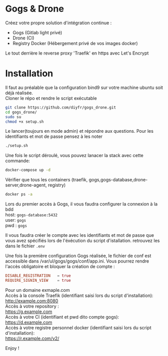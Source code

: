 # Gogs & Drone 
Créez votre propre solution d'intégration continue :  
- Gogs (Gitlab light privé)  
- Drone (CI)  
- Registry Docker (Hébergement privé de vos images docker)  

Le tout derrière le reverse proxy  'Traefik' en https avec Let's Encrypt  

# Installation
Il faut au préalable que la configuration bind9 sur votre machine ubuntu soit déjà réalisée.  
Cloner le répo et rendre le script exécutable  
```bash
git clone https://github.com/diyfr/gogs_drone.git  
cd gogs_drone/  
sudo su  
chmod +x setup.sh  
```
Le lancer(toujours en mode admin) et répondre aux questions. Pour les identifiants et mot de passe pensez à les noter
```bash
./setup.sh
```
Une fois le script déroulé, vous pouvez lanacer la stack avec cette commande:  
```bash
docker-compose up -d
```
Vérifier que tous les containers (traefik, gogs,gogs-database,drone-server,drone-agent, registry) 
```bash
docker ps -a 
```
Lors du premier accès à Gogs, il vous faudra configurer la connexion à la bdd  
host: `gogs-database:5432`   
user: `gogs`  
pwd : `gogs`  

Il vous faudra créer le compte avec les identifiants et mot de passe que vous avez spécifiés lors de l'éxécution du script d'istallation. retrouvez les dans le fichier `.env`  

Une fois la première configuration Gogs réalisée, le fichier de conf est accessible dans /var/ul/gogs/gogs/conf/app.ini. Vous pourrez rendre l'accès obligatoire  et bloquer la création de compte :

```conf
DISABLE_REGISTRATION   = true
REQUIRE_SIGNIN_VIEW    = true
```

Pour un domaine exmaple.com  
Accès à la console Traefik (identifiant saisi lors du script d'installation):  
http://example.com:8080  
Accès à votre repository :  
https://g.example.com  
Accès à votre CI (identifiant et pwd dito compte gogs):  
https://d.example.com  
Accès à votre registre personnel docker (identifiant saisi lors du script d'installation):  
https://r.example.com/v2/  

Enjoy !  


